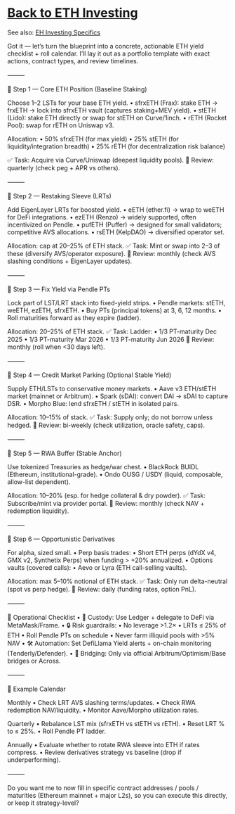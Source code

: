 # [Back to ETH Investing](eth_investing)

See also: [EH Investing Specifics](eth_investing_specifics)

Got it — let’s turn the blueprint into a concrete, actionable ETH yield checklist + roll calendar. I’ll lay it out as a portfolio template with exact actions, contract types, and review timelines.

⸻

🔹 Step 1 — Core ETH Position (Baseline Staking)

Choose 1–2 LSTs for your base ETH yield.
	•	sfrxETH (Frax): stake ETH → frxETH → lock into sfrxETH vault (captures staking+MEV yield).
	•	stETH (Lido): stake ETH directly or swap for stETH on Curve/1inch.
	•	rETH (Rocket Pool): swap for rETH on Uniswap v3.

Allocation:
	•	50% sfrxETH (for max yield)
	•	25% stETH (for liquidity/integration breadth)
	•	25% rETH (for decentralization risk balance)

✅ Task: Acquire via Curve/Uniswap (deepest liquidity pools).
📅 Review: quarterly (check peg + APR vs others).

⸻

🔹 Step 2 — Restaking Sleeve (LRTs)

Add EigenLayer LRTs for boosted yield.
	•	eETH (ether.fi) → wrap to weETH for DeFi integrations.
	•	ezETH (Renzo) → widely supported, often incentivized on Pendle.
	•	pufETH (Puffer) → designed for small validators; competitive AVS allocations.
	•	rsETH (KelpDAO) → diversified operator set.

Allocation: cap at 20–25% of ETH stack.
✅ Task: Mint or swap into 2–3 of these (diversify AVS/operator exposure).
📅 Review: monthly (check AVS slashing conditions + EigenLayer updates).

⸻

🔹 Step 3 — Fix Yield via Pendle PTs

Lock part of LST/LRT stack into fixed-yield strips.
	•	Pendle markets: stETH, weETH, ezETH, sfrxETH.
	•	Buy PTs (principal tokens) at 3, 6, 12 months.
	•	Roll maturities forward as they expire (ladder).

Allocation: 20–25% of ETH stack.
✅ Task: Ladder:
	•	1/3 PT-maturity Dec 2025
	•	1/3 PT-maturity Mar 2026
	•	1/3 PT-maturity Jun 2026
📅 Review: monthly (roll when <30 days left).

⸻

🔹 Step 4 — Credit Market Parking (Optional Stable Yield)

Supply ETH/LSTs to conservative money markets.
	•	Aave v3 ETH/stETH market (mainnet or Arbitrum).
	•	Spark (sDAI): convert DAI → sDAI to capture DSR.
	•	Morpho Blue: lend sfrxETH / stETH in isolated pairs.

Allocation: 10–15% of stack.
✅ Task: Supply only; do not borrow unless hedged.
📅 Review: bi-weekly (check utilization, oracle safety, caps).

⸻

🔹 Step 5 — RWA Buffer (Stable Anchor)

Use tokenized Treasuries as hedge/war chest.
	•	BlackRock BUIDL (Ethereum, institutional-grade).
	•	Ondo OUSG / USDY (liquid, composable, allow-list dependent).

Allocation: 10–20% (esp. for hedge collateral & dry powder).
✅ Task: Subscribe/mint via provider portal.
📅 Review: monthly (check NAV + redemption liquidity).

⸻

🔹 Step 6 — Opportunistic Derivatives

For alpha, sized small.
	•	Perp basis trades:
	•	Short ETH perps (dYdX v4, GMX v2, Synthetix Perps) when funding > +20% annualized.
	•	Options vaults (covered calls):
	•	Aevo or Lyra (ETH call-selling vaults).

Allocation: max 5–10% notional of ETH stack.
✅ Task: Only run delta-neutral (spot vs perp hedge).
📅 Review: daily (funding rates, option PnL).

⸻

🔹 Operational Checklist
	•	🔑 Custody: Use Ledger + delegate to DeFi via MetaMask/Frame.
	•	🔒 Risk guardrails:
	•	No leverage >1.2×
	•	LRTs ≤ 25% of ETH
	•	Roll Pendle PTs on schedule
	•	Never farm illiquid pools with >5% NAV
	•	🛠 Automation: Set DefiLlama Yield alerts + on-chain monitoring (Tenderly/Defender).
	•	🌉 Bridging: Only via official Arbitrum/Optimism/Base bridges or Across.

⸻

🔹 Example Calendar

Monthly
	•	Check LRT AVS slashing terms/updates.
	•	Check RWA redemption NAV/liquidity.
	•	Monitor Aave/Morpho utilization rates.

Quarterly
	•	Rebalance LST mix (sfrxETH vs stETH vs rETH).
	•	Reset LRT % to ≤ 25%.
	•	Roll Pendle PT ladder.

Annually
	•	Evaluate whether to rotate RWA sleeve into ETH if rates compress.
	•	Review derivatives strategy vs baseline (drop if underperforming).

⸻

Do you want me to now fill in specific contract addresses / pools / maturities (Ethereum mainnet + major L2s), so you can execute this directly, or keep it strategy-level?


